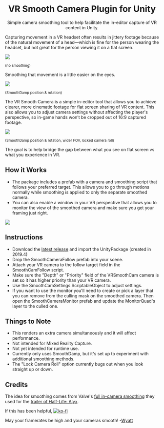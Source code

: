<h1 align="center">VR Smooth Camera Plugin for Unity</h3>

<p align="center">
  Simple camera smoothing tool to help facilitate the in-editor capture of VR content in Unity.
</p>

Capturing movement in a VR headset often results in jittery footage because of the natural movement of a head—which is fine for the person wearing the headset, but not great for the person viewing it on a flat screen.

![](01_NoSmoothing.gif)

<sup>(no smoothing)</sup>


Smoothing that movement is a little easier on the eyes.

![](02_SmoothDamp.gif)

<sup>(SmoothDamp position & rotation)</sup>


The VR Smooth Camera is a simple in-editor tool that allows you to achieve clearer, more cinematic footage for flat screen sharing of VR content. This also allows you to adjust camera settings without affecting the player's perspective, so in-game hands won’t be cropped out of 16:9 captured footage.

![](03_SmoothDamp_WiderFOV_LockedZ.gif)

<sup>(SmoothDamp position & rotation, wider FOV, locked camera roll)</sup>

  
The goal is to help bridge the gap between what you see on flat screen vs what you experience in VR.

## How it Works
- The package includes a prefab with a camera and smoothing script that follows your preferred target. This allows you to go through motions normally while smoothing is applied to only the separate smoothed camera.
- You can also enable a window in your VR perspective that allows you to monitor the view of the smoothed camera and make sure you get your framing just right.


![](04_Monitor.gif)


## Instructions
- Download the <a href="https://github.com/Wyattari/VRSmoothCamUnity/releases">latest release</a> and import the UnityPackage (created in 2019.4) 
- Drop the SmoothCameraFollow prefab into your scene.
- Attach your VR camera to the follow target field in the SmoothCamFollow script.
- Make sure the "Depth" or "Priority" field of the VRSmoothCam camera is set so it has higher priority than your VR camera.
- Use the SmoothCamSettings ScriptableObject to adjust settings.
- If you want to use the monitor you'll need to create or pick a layer that you can remove from the culling mask on the smoothed camera. Then open the SmoothCameraMonitor prefab and update the MonitorQuad's layer to the culled one.

## Things to Note
- This renders an extra camera simultaneously and it will affect performance.
- Not intended for Mixed Reality Capture.
- Not yet intended for runtime use.
- Currently only uses SmoothDamp, but it's set up to experiment with additional smoothing methods.
- The "Lock Camera Roll" option currently bugs out when you look straight up or down.

## Credits
The idea for smoothing comes from Valve's <a href="https://support.steampowered.com/kb_article.php?ref=1367-QDNM-8600">full in-camera smoothing</a> they used for the <a href="https://www.youtube.com/watch?v=O2W0N3uKXmo">trailer of Half-Life: Alyx</a>.

If this has been helpful,
[![ko-fi](https://ko-fi.com/img/githubbutton_sm.svg)](https://ko-fi.com/W7W64VWMO)

May your framerates be high and your cameras smooth!
-<a href="https://wyattari.com/">Wyatt</a>
